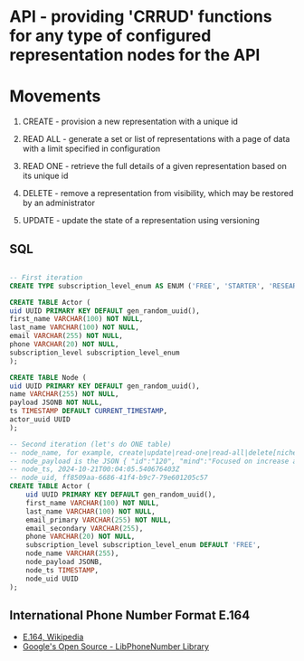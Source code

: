 # API - providing 'CRRUD' functions for any type of configured representation nodes for the API


# Movements

1. CREATE - provision a new representation with a unique id

2. READ ALL - generate a set or list of representations with a page of data with a limit specified in configuration

3. READ ONE - retrieve the full details of a given representation based on its unique id

4. DELETE - remove a representation from visibility, which may be restored by an administrator

5. UPDATE - update the state of a representation using versioning



## SQL

```sql

-- First iteration
CREATE TYPE subscription_level_enum AS ENUM ('FREE', 'STARTER', 'RESEARCH', 'ENTERPRISE');

CREATE TABLE Actor (
uid UUID PRIMARY KEY DEFAULT gen_random_uuid(),
first_name VARCHAR(100) NOT NULL,
last_name VARCHAR(100) NOT NULL,
email VARCHAR(255) NOT NULL,
phone VARCHAR(20) NOT NULL,
subscription_level subscription_level_enum
);

CREATE TABLE Node (
uid UUID PRIMARY KEY DEFAULT gen_random_uuid(),
name VARCHAR(255) NOT NULL,
payload JSONB NOT NULL,
ts TIMESTAMP DEFAULT CURRENT_TIMESTAMP,
actor_uuid UUID
);

-- Second iteration (let's do ONE table)
-- node_name, for example, create|update|read-one|read-all|delete[niche' category or representation]
-- node_payload is the JSON { "id":"120", "mind":"Focused on increase and abundance.", "ts":"2024-10-21T00:04:05.540676403Z" }
-- node_ts, 2024-10-21T00:04:05.540676403Z
-- node_uid, ff8509aa-6686-41f4-b9c7-79e601205c57
CREATE TABLE Actor (
    uid UUID PRIMARY KEY DEFAULT gen_random_uuid(),
    first_name VARCHAR(100) NOT NULL,
    last_name VARCHAR(100) NOT NULL,
    email_primary VARCHAR(255) NOT NULL,
    email_secondary VARCHAR(255),
    phone VARCHAR(20) NOT NULL,
    subscription_level subscription_level_enum DEFAULT 'FREE',
    node_name VARCHAR(255),
    node_payload JSONB,
    node_ts TIMESTAMP,
    node_uid UUID
);
```

## International Phone Number Format E.164

- [E.164, Wikipedia](https://en.wikipedia.org/wiki/E.164)
- [Google's Open Source - LibPhoneNumber Library](https://github.com/google/libphonenumber)